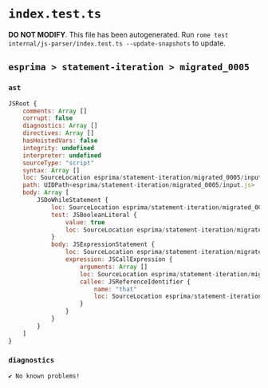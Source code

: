 # `index.test.ts`

**DO NOT MODIFY**. This file has been autogenerated. Run `rome test internal/js-parser/index.test.ts --update-snapshots` to update.

## `esprima > statement-iteration > migrated_0005`

### `ast`

```javascript
JSRoot {
	comments: Array []
	corrupt: false
	diagnostics: Array []
	directives: Array []
	hasHoistedVars: false
	integrity: undefined
	interpreter: undefined
	sourceType: "script"
	syntax: Array []
	loc: SourceLocation esprima/statement-iteration/migrated_0005/input.js 1:0-3:0
	path: UIDPath<esprima/statement-iteration/migrated_0005/input.js>
	body: Array [
		JSDoWhileStatement {
			loc: SourceLocation esprima/statement-iteration/migrated_0005/input.js 1:0-2:13
			test: JSBooleanLiteral {
				value: true
				loc: SourceLocation esprima/statement-iteration/migrated_0005/input.js 2:8-2:12
			}
			body: JSExpressionStatement {
				loc: SourceLocation esprima/statement-iteration/migrated_0005/input.js 1:3-2:1
				expression: JSCallExpression {
					arguments: Array []
					loc: SourceLocation esprima/statement-iteration/migrated_0005/input.js 1:3-1:9
					callee: JSReferenceIdentifier {
						name: "that"
						loc: SourceLocation esprima/statement-iteration/migrated_0005/input.js 1:3-1:7 (that)
					}
				}
			}
		}
	]
}
```

### `diagnostics`

```
✔ No known problems!

```
